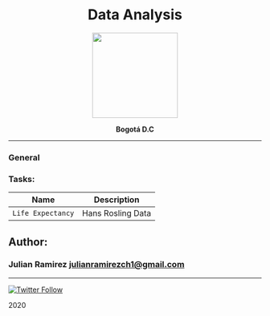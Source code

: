 <H1 align="center"> Data Analysis </H1>

<p align="center">
   <a href="https://www.holbertonschool.com/co"><img src="https://www.freepik.com/free-vector/magnifying-glass-data-analysis_761448.htm#page=1&query=data&position=0" width="170" height="170"/></a>

<p align="center"> 
   <b> Bogotá D.C </b>
                
----
<H3> General </H3>
   

### Tasks:

| Name | Description                    |
| ------------- | ------------------------------ |
| `Life Expectancy`      |  Hans Rosling Data  |

## Author: 
### Julian Ramirez <julianramirezch1@gmail.com>
----
[![Twitter Follow](https://img.shields.io/twitter/follow/JulianR_30.svg?style=social&label=Follow)](https://twitter.com/JulianR_30)

2020